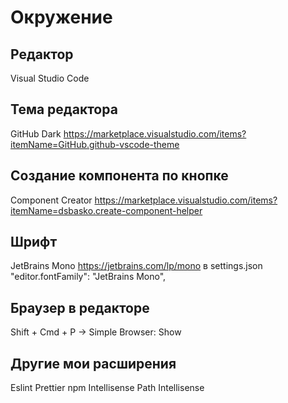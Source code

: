 # Окружение

## Редактор
Visual Studio Code

## Тема редактора
GitHub Dark
https://marketplace.visualstudio.com/items?itemName=GitHub.github-vscode-theme

## Создание компонента по кнопке
Component Creator
https://marketplace.visualstudio.com/items?itemName=dsbasko.create-component-helper

## Шрифт
JetBrains Mono
https://jetbrains.com/lp/mono
в settings.json
  "editor.fontFamily": "JetBrains Mono",

## Браузер в редакторе
Shift + Cmd + P → Simple Browser: Show

## Другие мои расширения
Eslint
Prettier
npm Intellisense
Path Intellisense
